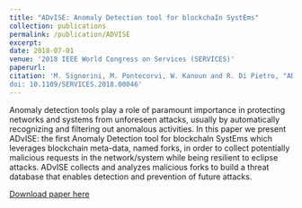 ```yaml
---
title: "ADvISE: Anomaly Detection tool for blockchaIn SystEms"
collection: publications
permalink: /publication/ADVISE
excerpt:
date: 2018-07-01
venue: '2018 IEEE World Congress on Services (SERVICES)'
paperurl:
citation: 'M. Signorini, M. Pontecorvi, W. Kanoun and R. Di Pietro, "ADvISE: Anomaly Detection tool for blockchaIn SystEms," 2018 IEEE World Congress on Services (SERVICES), San Francisco, CA, 2018, pp. 65-66.
doi: 10.1109/SERVICES.2018.00046'
---
```

Anomaly detection tools play a role of paramount importance in protecting networks and systems from unforeseen attacks, usually by automatically recognizing and filtering out anomalous activities. In this paper we present ADvISE: the first Anomaly Detection tool for blockchaIn SystEms which leverages blockchain meta-data, named forks, in order to collect potentially malicious requests in the network/system while being resilient to eclipse attacks. ADvISE collects and analyzes malicious forks to build a threat database that enables detection and prevention of future attacks.

[Download paper here](http://ieeexplore.ieee.org/stamp/stamp.jsp?tp=&arnumber=8495798&isnumber=8495752)
